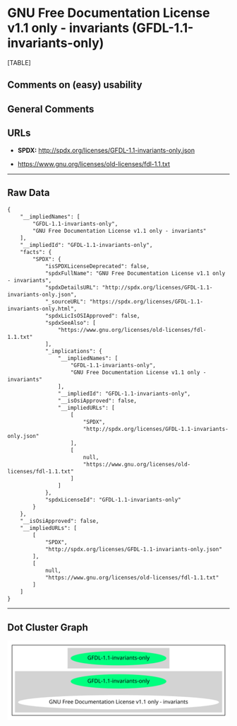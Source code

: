 GNU Free Documentation License v1.1 only - invariants (GFDL-1.1-invariants-only)
================================================================================

[TABLE]

Comments on (easy) usability
----------------------------

General Comments
----------------

URLs
----

-   **SPDX:** http://spdx.org/licenses/GFDL-1.1-invariants-only.json

-   https://www.gnu.org/licenses/old-licenses/fdl-1.1.txt

------------------------------------------------------------------------

Raw Data
--------

    {
        "__impliedNames": [
            "GFDL-1.1-invariants-only",
            "GNU Free Documentation License v1.1 only - invariants"
        ],
        "__impliedId": "GFDL-1.1-invariants-only",
        "facts": {
            "SPDX": {
                "isSPDXLicenseDeprecated": false,
                "spdxFullName": "GNU Free Documentation License v1.1 only - invariants",
                "spdxDetailsURL": "http://spdx.org/licenses/GFDL-1.1-invariants-only.json",
                "_sourceURL": "https://spdx.org/licenses/GFDL-1.1-invariants-only.html",
                "spdxLicIsOSIApproved": false,
                "spdxSeeAlso": [
                    "https://www.gnu.org/licenses/old-licenses/fdl-1.1.txt"
                ],
                "_implications": {
                    "__impliedNames": [
                        "GFDL-1.1-invariants-only",
                        "GNU Free Documentation License v1.1 only - invariants"
                    ],
                    "__impliedId": "GFDL-1.1-invariants-only",
                    "__isOsiApproved": false,
                    "__impliedURLs": [
                        [
                            "SPDX",
                            "http://spdx.org/licenses/GFDL-1.1-invariants-only.json"
                        ],
                        [
                            null,
                            "https://www.gnu.org/licenses/old-licenses/fdl-1.1.txt"
                        ]
                    ]
                },
                "spdxLicenseId": "GFDL-1.1-invariants-only"
            }
        },
        "__isOsiApproved": false,
        "__impliedURLs": [
            [
                "SPDX",
                "http://spdx.org/licenses/GFDL-1.1-invariants-only.json"
            ],
            [
                null,
                "https://www.gnu.org/licenses/old-licenses/fdl-1.1.txt"
            ]
        ]
    }

------------------------------------------------------------------------

Dot Cluster Graph
-----------------

![](../dot/GFDL-1.1-invariants-only.svg "dot")